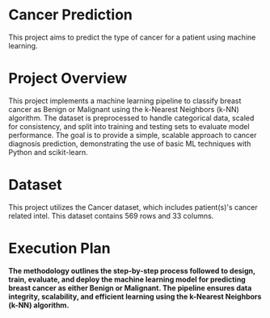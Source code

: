 # Cancer Prediction
This project aims to predict the type of cancer for a patient using machine learning.

# Project Overview
This project implements a machine learning pipeline to classify breast cancer as Benign or Malignant using the k-Nearest Neighbors (k-NN) algorithm. The dataset is preprocessed to handle categorical data, scaled for consistency, and split into training and testing sets to evaluate model performance. The goal is to provide a simple, scalable approach to cancer diagnosis prediction, demonstrating the use of basic ML techniques with Python and scikit-learn.

# Dataset
This project utilizes the Cancer dataset, which includes patient(s)'s cancer related intel. This dataset contains 569 rows and 33 columns.

# Execution Plan

**The methodology outlines the step-by-step process followed to design, train, evaluate, and deploy the machine learning model for predicting breast cancer as either Benign or Malignant. The pipeline ensures data integrity, scalability, and efficient learning using the k-Nearest Neighbors (k-NN) algorithm.**

